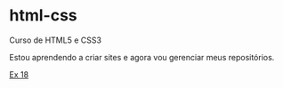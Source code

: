 # html-css
 Curso de HTML5 e CSS3

 Estou aprendendo a criar sites e agora vou gerenciar meus repositórios.

<a href="html-css/exercicios/ex018/index.html">Ex 18<a>
